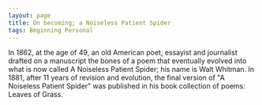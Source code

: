 ```yaml
---
layout: page
title: On becoming; a Noiseless Patient Spider
tags: Beginning Personal 
---
```


In 1862, at the age of 49, an old American poet, essayist and journalist drafted on a manuscript the bones of a poem that eventually evolved into what is now called A Noiseless Patient Spider; his name is Walt Whitman. In 1881, after 11 years of revision and evolution, the final version of "A Noiseless Patient Spider" was published in his book collection of poems: Leaves of Grass.